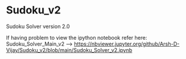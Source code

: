 # Sudoku_v2
Sudoku Solver version 2.0

If having problem to view the ipython notebook refer here:
Sudoku_Solver_Main_v2 --> https://nbviewer.jupyter.org/github/Arsh-D-Vijay/Sudoku_v2/blob/main/Sudoku_Solver_v2.ipynb
